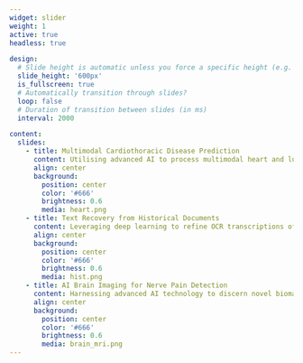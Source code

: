 ```yaml
---
widget: slider
weight: 1
active: true
headless: true

design:
  # Slide height is automatic unless you force a specific height (e.g. '400px')
  slide_height: '600px'
  is_fullscreen: true
  # Automatically transition through slides?
  loop: false
  # Duration of transition between slides (in ms)
  interval: 2000

content:
  slides:
    - title: Multimodal Cardiothoracic Disease Prediction
      content: Utilising advanced AI to process multimodal heart and lung data for better Cardiothoracic Disease (CTD) diagnosis and prognosis, enabling personalised medical care.
      align: center
      background:
        position: center
        color: '#666'
        brightness: 0.6
        media: heart.png
    - title: Text Recovery from Historical Documents
      content: Leveraging deep learning to refine OCR transcriptions of the extensive British Library Newspapers collection and overcome the barrier of inaccurate text data
      align: center
      background:
        position: center
        color: '#666'
        brightness: 0.6
        media: hist.png
    - title: AI Brain Imaging for Nerve Pain Detection
      content: Harnessing advanced AI technology to discern novel biomarkers, paving the way for enhanced chronic nerve pain treatments, revolutionising healthcare outcomes
      align: center
      background:
        position: center
        color: '#666'
        brightness: 0.6
        media: brain_mri.png
---
```

